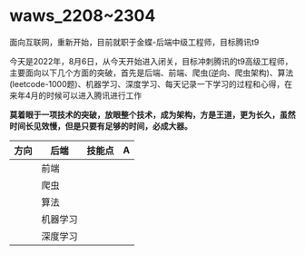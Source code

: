# waws_2208~2304
面向互联网，重新开始，目前就职于金蝶-后端中级工程师，目标腾讯t9

今天是2022年，8月6日，从今天开始进入闭关，目标冲刺腾讯的t9高级工程师，主要面向以下几个方面的突破，首先是后端、前端、爬虫(逆向、爬虫架构)、算法(leetcode-1000题)、机器学习、深度学习、每天记录一下学习的过程和心得，在来年4月的时候可以进入腾讯进行工作

**莫着眼于一项技术的突破，放眼整个技术，成为架构，方是王道，更为长久，虽然时间长见效慢，但是只要有足够的时间，必成大器。**

| 方向 | 后端     | 技能点 | A    |
| ---- | -------- | ------ | ---- |
|      | 前端     |        |      |
|      | 爬虫     |        |      |
|      | 算法     |        |      |
|      | 机器学习 |        |      |
|      | 深度学习 |        |      |

